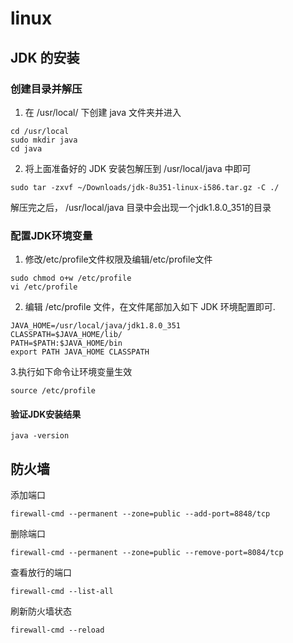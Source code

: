 # linux 

## JDK 的安装

### 创建目录并解压

1. 在 /usr/local/ 下创建 java ⽂件夹并进⼊

```shell
cd /usr/local
sudo mkdir java
cd java
```

2. 将上⾯准备好的 JDK 安装包解压到 /usr/local/java 中即可

```shell
sudo tar -zxvf ~/Downloads/jdk-8u351-linux-i586.tar.gz -C ./
```

解压完之后， /usr/local/java ⽬录中会出现⼀个jdk1.8.0_351的⽬录

### 配置JDK环境变量

1. 修改/etc/profile文件权限及编辑/etc/profile文件

```shell
sudo chmod o+w /etc/profile
vi /etc/profile
```

2. 编辑 /etc/profile ⽂件，在⽂件尾部加⼊如下 JDK 环境配置即可.

```shell
JAVA_HOME=/usr/local/java/jdk1.8.0_351
CLASSPATH=$JAVA_HOME/lib/
PATH=$PATH:$JAVA_HOME/bin
export PATH JAVA_HOME CLASSPATH
```

3.执⾏如下命令让环境变量⽣效

```shell
source /etc/profile
```

#### 验证JDK安装结果

```shell
java -version
```

## 防火墙

添加端口

```shell
firewall-cmd --permanent --zone=public --add-port=8848/tcp
```

删除端口

```shell
firewall-cmd --permanent --zone=public --remove-port=8084/tcp
```

查看放行的端口

```shell
firewall-cmd --list-all
```

刷新防火墙状态

```shell
firewall-cmd --reload
```